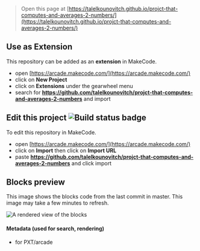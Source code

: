  


> Open this page at [https://talelkounovitch.github.io/projct-that-computes-and-averages-2-numbers/](https://talelkounovitch.github.io/projct-that-computes-and-averages-2-numbers/)

## Use as Extension

This repository can be added as an **extension** in MakeCode.

* open [https://arcade.makecode.com/](https://arcade.makecode.com/)
* click on **New Project**
* click on **Extensions** under the gearwheel menu
* search for **https://github.com/talelkounovitch/projct-that-computes-and-averages-2-numbers** and import

## Edit this project ![Build status badge](https://github.com/talelkounovitch/projct-that-computes-and-averages-2-numbers/workflows/MakeCode/badge.svg)

To edit this repository in MakeCode.

* open [https://arcade.makecode.com/](https://arcade.makecode.com/)
* click on **Import** then click on **Import URL**
* paste **https://github.com/talelkounovitch/projct-that-computes-and-averages-2-numbers** and click import

## Blocks preview

This image shows the blocks code from the last commit in master.
This image may take a few minutes to refresh.

![A rendered view of the blocks](https://github.com/talelkounovitch/projct-that-computes-and-averages-2-numbers/raw/master/.github/makecode/blocks.png)

#### Metadata (used for search, rendering)

* for PXT/arcade
<script src="https://makecode.com/gh-pages-embed.js"></script><script>makeCodeRender("{{ site.makecode.home_url }}", "{{ site.github.owner_name }}/{{ site.github.repository_name }}");</script>
